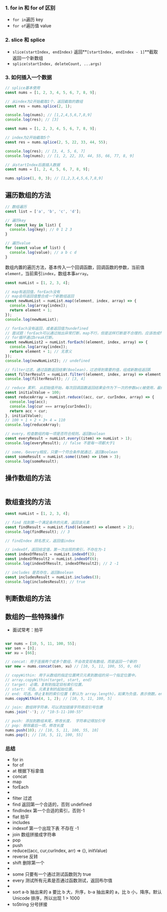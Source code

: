 ### 1. for in 和 for of 区别

- `for in`遍历 key
- `for of`遍历值 value

### 2. slice 和 splice

- `slice(startIndex, endIndex)` 返回**`[startIndex, endIndex - 1]`**截取返回一个新数组
- `splice(startIndex, deleteCount, ...args)`

### 3. 如何插入一个数据

```js
// splice基本使用
const nums = [1, 2, 3, 4, 5, 6, 7, 8, 9];

// 从index为2开始截取1个，返回截取的数组
const res = nums.splice(2, 1);

console.log(nums); // [1,2,4,5,6,7,8,9]
console.log(res); // [3]
```

```js
const nums = [1, 2, 3, 4, 5, 6, 7, 8, 9];

// index为2开始截取5个
const res = nums.splice(2, 5, 22, 33, 44, 55);

console.log(res); // [3, 4, 5, 6, 7]
console.log(nums); // [1, 2, 22, 33, 44, 55, 66, 77, 8, 9]
```

```js
// 从startIndex后面插入数据
const nums = [1, 2, 4, 5, 6, 7, 8, 9];

nums.splice(1, 0, 3); // [1,2,3,4,5,6,7,8,9]
```

## 遍历数组的方法

```js
// 数组遍历
const list = ['a', 'b', 'c', 'd'];

// 遍历key
for (const key in list) {
  console.log(key); // 0 1 2 3
}

// 遍历value
for (const value of list) {
  console.log(value); // a b c d
}
```

数组内置的遍历方法，基本传入一个回调函数，回调函数的参数，当前值`element`，当前索引`index`，数组本事`array`。

```js
const numList = [1, 2, 3, 4];

// map有返回值，forEach没有
// map会将返回值整合成一个新数组返回
const newNumList = numList.map((element, index, array) => {
  console.log(array[index]);
  return element + 1;
});
console.log(newNumList);

// forEach没有返回，或者返回值为undefined
// 面试题：forEach可以通过抛出异常打断，map不行，但是这样打断是不合理的。应该改成for，或者every()之类的
// for循环通过break打断。
const newNumList2 = numList.forEach((element, index, array) => {
  console.log(array[index]);
  return element + 1; // 无意义
});
console.log(newNumList2); // undefined

// filter过滤。通过函数返回结果(Boolean)，过滤得到需要的值，组成新数组返回ß
const filterResult = numList.filter((element, index, array) => element > 2);
console.log(filterResult); // [3, 4]

// reduce 累积. 从初始值开始，每次回调函数返回结果会作为下一次的参数acc被使用，最终返回累加结果
const initialValue = 100;
const reduceArray = numList.reduce((acc, cur, curIndex, array) => {
  console.log(acc);
  console.log(cur === array[curIndex]);
  return acc + cur;
}, initialValue);
// 100 + 1 + 2 + 3+ 4 = 110
console.log(reduceArray);

// every，检查数组的每一项是否符合规则。返回Boolean
const everyResult = numList.every((item) => numList > 1);
console.log(everyResult); // false 不是每一项都大于1

// some，与every相反，只要一个符合条件就通过，返回Boolean
const someResult = numList.some((item) => item > 3);
console.log(someResult);
```

## 操作数组的方法

```js

```

## 数组查找的方法

```js
const numList = [1, 2, 3, 4];

// find 找到第一个满足条件的元素，返回该元素
const findResult = numList.find((element) => element > 2);
console.log(findResult); // 3

// findIndex 顾名思义，返回值index

// indexOf，返回给定值，第一次出现的索引，不存在为-1
const indexOfResult = numList.indexOf(3);
const indexOfResult2 = numList.indexOf(6);
console.log(indexOfResult, indexOfResult2); // 2 -1

// includes 是否存在，返回Boolean
const includesResult = numList.includes(3);
console.log(includesResult); // true
```

## 判断数组的方法

## 数组的一些特殊操作

- 面试常考：拍平

```js

```

```js
var nums = [10, 5, 11, 100, 55];
var sen = [0];
var xu = [66];
```

```js
// concat: 用于连接两个或多个数组，不会改变现有数组，而是返回一个新的
var new = nums.concat(sen, xu) // [10, 5, 11, 100, 55, 0, 66]
```

```js
// copyWithin: 用于从数组的指定位置拷贝元素到数组的另一个指定位置中。
// array.copyWithin(target, start, end)
// target: 必需。复制到指定目标索引位置。
// start: 可选。元素复制的起始位置。
// end: 可选。停止复制的索引位置 (默认为 array.length)。如果为负值，表示倒数。end这个位置不复制。
nums.copyWithin(4, 1, 2); // [10, 5, 11, 100, 5]
```

```js
// join: 数组转字符串，可以添加链接字符用双引号包裹
nums.join('-'); // "10-5-11-100-55"
```

```js
// push: 添加到数组末尾，修改长度， 字符串记得加引号
// pop: 移除最后一项，修改长度
nums.push(10); // [10, 5, 11, 100, 55, 10]
nums.pop(); // [10, 5, 11, 100, 55]
```

### 总结

- for in
- for of
- at 根据下标拿值
- concat
- map
- forEach
-
- filter 过滤
- find 返回第一个合适的，否则 undefined
- findIndex 第一个合适的索引，否则-1
- flat 拍平
- includes
- indexof 第一个出现下表 不存在 -1
- join 数组拼接成字符串
- pop
- push
- reduce((acc, cur,curIndex, arr) => {}, initValue)
- reverse 反转
- shift 删除第一个
-
- some 只要有一个通过测试函数则为 true
- every 测试所有元素是否通过函数测试，返回布尔值
-
- sort a-b 抽出来的 a 要比 b 大，升序，b-a 抽出来的 a，比 b 小，降序。默认 Unicode 排序，所以出现 1 > 1000
- toString 分号拼接
